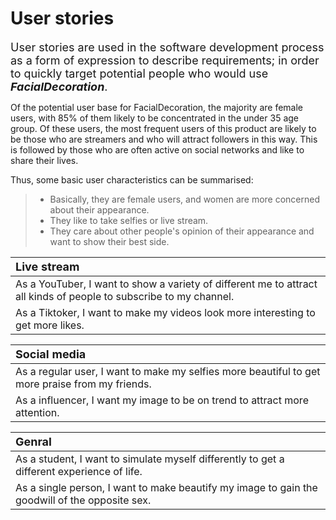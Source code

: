# User stories

<font size=4>User stories are used in the software development process as a form of expression to describe requirements; in order to quickly target potential people who would use <strong><i>FacialDecoration</i></strong>.</font>

Of the potential user base for FacialDecoration, the majority are female users, with 85% of them likely to be concentrated in the under 35 age group. Of these users, the most frequent users of this product are likely to be those who are streamers and who will attract followers in this way. This is followed by those who are often active on social networks and like to share their lives.

Thus, some basic user characteristics can be summarised:

> + Basically, they are female users, and women are more concerned about their appearance.
> + They like to take selfies or live stream.
> + They care about other people's opinion of their appearance and want to show their best side.

| <font size=4>Live stream</font>                              |
| :----------------------------------------------------------- |
| As a YouTuber, I want to show a variety of different me to attract all kinds of people to subscribe to my channel. |
| As a Tiktoker, I want to make my videos look more interesting to get more likes. |

| <font size=4>Social media</font>                             |
| :----------------------------------------------------------- |
| As a regular user, I want to make my selfies more beautiful to get more praise from my friends. |
| As a influencer, I want my image to be on trend to attract more attention. |

| <font size=4>Genral</font>                                   |
| :----------------------------------------------------------- |
| As a student, I want to simulate myself differently to get a different experience of life. |
| As a single person, I want to make beautify my image to gain the goodwill of the opposite sex. |

















